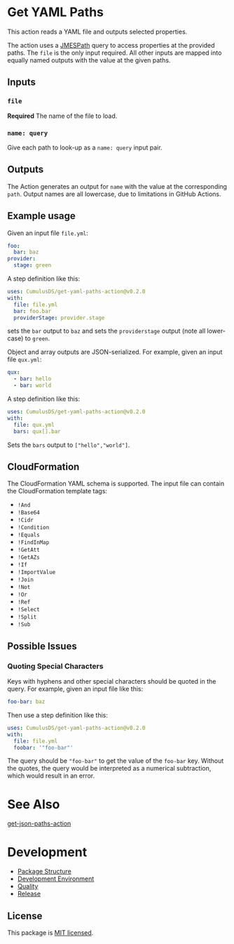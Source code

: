 # Get YAML Paths

This action reads a YAML file and outputs selected properties.

The action uses a [JMESPath](https://jmespath.org/) query to access properties at the provided paths. The `file` is the only input required. All other inputs are mapped into equally named outputs with the value at the given paths.

## Inputs

### `file`

**Required** The name of the file to load.

### `name: query`

Give each path to look-up as a `name: query` input pair. 

## Outputs

The Action generates an output for `name` with the value at the corresponding `path`. Output names are all lowercase, due to limitations in GitHub Actions.

## Example usage

Given an input file `file.yml`:
```yml
foo:
  bar: baz
provider:
  stage: green
```

A step definition like this:
```yaml
uses: CumulusDS/get-yaml-paths-action@v0.2.0
with:
  file: file.yml
  bar: foo.bar
  providerStage: provider.stage
```
sets the `bar` output to `baz` and sets the `providerstage` output (note all lower-case) to `green`.

Object and array outputs are JSON-serialized. For example, given an input file `qux.yml`:
```yaml
qux:
  - bar: hello
  - bar: world
```

A step definition like this:
```yaml
uses: CumulusDS/get-yaml-paths-action@v0.2.0
with:
  file: qux.yml
  bars: qux[].bar
```

Sets the `bars` output to `["hello","world"]`.

## CloudFormation

The CloudFormation YAML schema is supported. The input file can contain the CloudFormation template tags:

- `!And`
- `!Base64`
- `!Cidr`
- `!Condition`
- `!Equals`
- `!FindInMap`
- `!GetAtt`
- `!GetAZs`
- `!If`
- `!ImportValue`
- `!Join`
- `!Not`
- `!Or`
- `!Ref`
- `!Select`
- `!Split`
- `!Sub`

## Possible Issues

### Quoting Special Characters

Keys with hyphens and other special characters should be quoted in the query. For example, given an input file like this:
```yaml
foo-bar: baz
```

Then use a step definition like this:
```yaml
uses: CumulusDS/get-yaml-paths-action@v0.2.0
with:
  file: file.yml
  foobar: '"foo-bar"'
```

The query should be `"foo-bar"` to get the value of the `foo-bar` key. Without the quotes, the query would be interpreted as a numerical subtraction, which would result in an error.

# See Also

[get-json-paths-action](https://github.com/gr2m/get-json-paths-action)

# Development

- [Package Structure](doc/development.md#package-structure)
- [Development Environment](doc/development.md#development-environment)
- [Quality](doc/development.md#quality)
- [Release](doc/development.md#release)

## License

This package is [MIT licensed](LICENSE).
